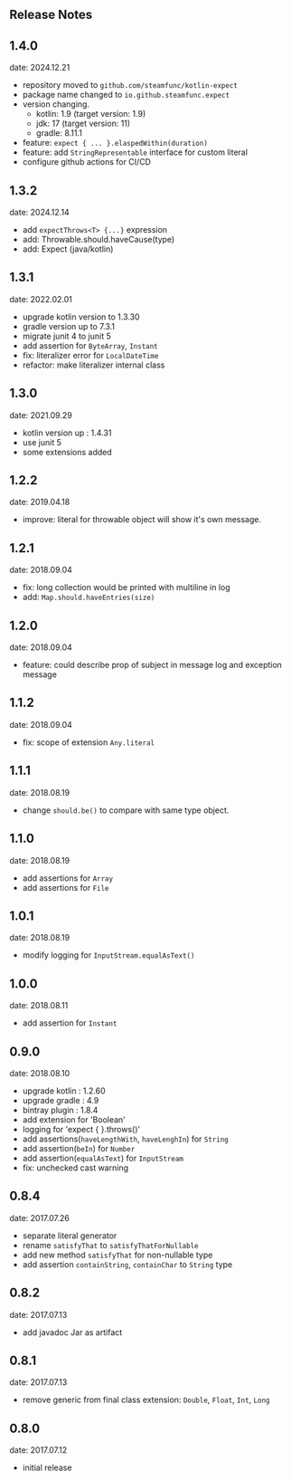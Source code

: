 ## Release Notes

## 1.4.0

date: 2024.12.21

- repository moved to `github.com/steamfunc/kotlin-expect`
- package name changed to `io.github.steamfunc.expect`
- version changing.
    - kotlin: 1.9 (target version: 1.9)
    - jdk: 17 (target version: 11)
    - gradle: 8.11.1
- feature: `expect { ... }.elaspedWithin(duration)`
- feature: add `StringRepresentable` interface for custom literal
- configure github actions for CI/CD

## 1.3.2

date: 2024.12.14

- add `expectThrows<T> {...}` expression
- add: Throwable.should.haveCause(type)
- add: Expect<Duration> (java/kotlin)

## 1.3.1

date: 2022.02.01

- upgrade kotlin version to 1.3.30
- gradle version up to 7.3.1
- migrate junit 4 to junit 5
- add assertion for `ByteArray`, `Instant`
- fix: literalizer error for `LocalDateTime`
- refactor: make literalizer internal class

## 1.3.0

date: 2021.09.29

- kotlin version up : 1.4.31
- use junit 5
- some extensions added

## 1.2.2

date: 2019.04.18

- improve: literal for throwable object will show it's own message.

## 1.2.1

date: 2018.09.04

- fix: long collection would be printed with multiline in log
- add: `Map.should.haveEntries(size)`

## 1.2.0

date: 2018.09.04

- feature: could describe prop of subject in message log and exception message

## 1.1.2

date: 2018.09.04

- fix: scope of extension `Any.literal`

## 1.1.1

date: 2018.08.19

- change `should.be()` to compare with same type object.

## 1.1.0

date: 2018.08.19

- add assertions for `Array`
- add assertions for `File`

## 1.0.1

date: 2018.08.19

- modify logging for `InputStream.equalAsText()`

## 1.0.0

date: 2018.08.11

- add assertion for `Instant`

## 0.9.0

date: 2018.08.10

- upgrade kotlin : 1.2.60
- upgrade gradle : 4.9
- bintray plugin : 1.8.4
- add extension for 'Boolean'
- logging for 'expect { }.throws()'
- add assertions(`haveLengthWith`, `haveLenghIn`) for `String`
- add assertion(`beIn`) for `Number`
- add assertion(`equalAsText`)  for `InputStream`
- fix: unchecked cast warning

## 0.8.4

date: 2017.07.26

- separate literal generator
- rename `satisfyThat` to `satisfyThatForNullable`
- add new method `satisfyThat` for non-nullable type
- add assertion `containString`, `containChar` to `String` type

## 0.8.2

date: 2017.07.13

- add javadoc Jar as artifact

## 0.8.1

date: 2017.07.13

- remove generic from final class extension: `Double`, `Float`, `Int`, `Long`

## 0.8.0

date: 2017.07.12

- initial release
